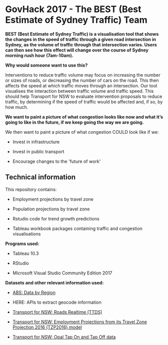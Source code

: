 # GovHack 2017 - The BEST (Best Estimate of Sydney Traffic) Team

**BEST (Best Estimate of Sydney Traffic) is a visualisation tool that shows the changes in the speed of traffic through a given road intersection in Sydney, as the volume of traffic through that intersection varies. Users can then see how this effect will change over the course of Sydney morning rush hour (7am-10am).**

**Why would someone want to use this?**

Interventions to reduce traffic volume may focus on increasing the number or sizes of roads, or decreasing the number of cars on the road. This then affects the speed at which traffic moves through an intersection. Our tool visualises the interaction between traffic volume and traffic speed. This should help Transport for NSW to evaluate intervention proposals to reduce traffic, by determining if the speed of traffic would be affected and, if so, by how much.

**We want to paint a picture of what congestion looks like now and what it’s going to like in the future, if we keep going the way we are going.**

We then want to paint a picture of what congestion COULD look like if we:

  * Invest in infrastructure
  
  * Invest in public transport
  
  * Encourage changes to the 'future of work'

## Technical information

This repository contains:

  * Employment projections by travel zone

  * Population projections by travel zone

  * Rstudio code for trend growth predictions

  * Tableau workbook packages containing traffic and congestion visualisations  

**Programs used:**

  * Tableau 10.3

  * RStudio
  
  * Microsoft Visual Studio Community Edition 2017

**Datasets and other relevant information used:**

  * [ABS: Data by Region](http://stat.abs.gov.au/itt/r.jsp?databyregion#/)
  
  * HERE: APIs to extract geocode information

  * [Transport for NSW: Roads Realtime (TTDS)](https://opendata.transport.nsw.gov.au/dataset/roads-realtime)

  * [Transport for NSW: Employment Projections from its Travel Zone Projection 2016 (TZP2016) model](https://opendata.transport.nsw.gov.au/dataset/employment-projections)
  
  * [Transport for NSW: Opal Tap On and Tap Off data](https://opendata.transport.nsw.gov.au/dataset/opal-tap-on-and-tap-off)













